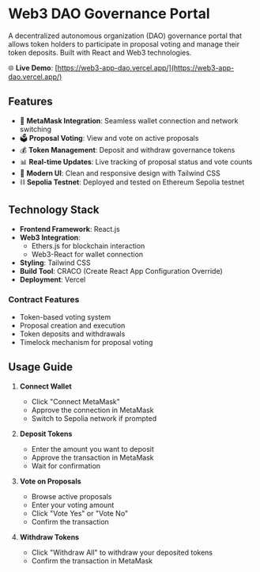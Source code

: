 # Web3 DAO Governance Portal

A decentralized autonomous organization (DAO) governance portal that allows token holders to participate in proposal voting and manage their token deposits. Built with React and Web3 technologies.

🌐 **Live Demo**: [https://web3-app-dao.vercel.app/](https://web3-app-dao.vercel.app/)

## Features

- 🦊 **MetaMask Integration**: Seamless wallet connection and network switching
- 🗳️ **Proposal Voting**: View and vote on active proposals
- 💰 **Token Management**: Deposit and withdraw governance tokens
- 📊 **Real-time Updates**: Live tracking of proposal status and vote counts
- 🎨 **Modern UI**: Clean and responsive design with Tailwind CSS
- ⛓️ **Sepolia Testnet**: Deployed and tested on Ethereum Sepolia testnet

## Technology Stack

- **Frontend Framework**: React.js
- **Web3 Integration**: 
  - Ethers.js for blockchain interaction
  - Web3-React for wallet connection
- **Styling**: Tailwind CSS
- **Build Tool**: CRACO (Create React App Configuration Override)
- **Deployment**: Vercel

### Contract Features
- Token-based voting system
- Proposal creation and execution
- Token deposits and withdrawals
- Timelock mechanism for proposal voting

## Usage Guide

1. **Connect Wallet**
   - Click "Connect MetaMask"
   - Approve the connection in MetaMask
   - Switch to Sepolia network if prompted

2. **Deposit Tokens**
   - Enter the amount you want to deposit
   - Approve the transaction in MetaMask
   - Wait for confirmation

3. **Vote on Proposals**
   - Browse active proposals
   - Enter your voting amount
   - Click "Vote Yes" or "Vote No"
   - Confirm the transaction

4. **Withdraw Tokens**
   - Click "Withdraw All" to withdraw your deposited tokens
   - Confirm the transaction in MetaMask
